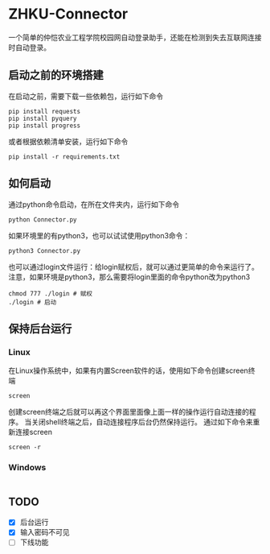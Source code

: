 # ZHKU-Connector

一个简单的仲恺农业工程学院校园网自动登录助手，还能在检测到失去互联网连接时自动登录。

## 启动之前的环境搭建
在启动之前，需要下载一些依赖包，运行如下命令

```shell
pip install requests
pip install pyquery
pip install progress
```

或者根据依赖清单安装，运行如下命令

```shell
pip install -r requirements.txt
```

## 如何启动

通过python命令启动，在所在文件夹内，运行如下命令

```shell
python Connector.py
```

如果环境里的有python3，也可以试试使用python3命令：

```shell
python3 Connector.py
```

也可以通过login文件运行：给login赋权后，就可以通过更简单的命令来运行了。
注意，如果环境是python3，那么需要将login里面的命令python改为python3

```shell
chmod 777 ./login # 赋权
./login # 启动
```

## 保持后台运行

### Linux
在Linux操作系统中，如果有内置Screen软件的话，使用如下命令创建screen终端

```shell
screen
```

创建screen终端之后就可以再这个界面里面像上面一样的操作运行自动连接的程序。
当关闭shell终端之后，自动连接程序后台仍然保持运行。
通过如下命令来重新连接screen

```shell
screen -r
```

### Windows

```shell

```

## TODO

- [X] 后台运行
- [X] 输入密码不可见
- [ ] 下线功能